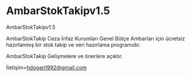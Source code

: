 # AmbarStokTakipv1.5
AmbarStokTakipv1.5


AmbarStokTakip Ceza İnfaz Kurumları Genel Bütçe Ambarları için ücretsiz hazırlanmış bir stok takip ve veri hazırlama programıdır.

AmbarStokTakip Gelişmelere ve önerlere açıktır.

İletişim=hdogan1992@gmail.com
